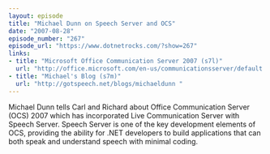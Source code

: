 ```yaml
---
layout: episode
title: "Michael Dunn on Speech Server and OCS"
date: "2007-08-28"
episode_number: "267"
episode_url: "https://www.dotnetrocks.com/?show=267"
links:
- title: "Microsoft Office Communication Server 2007 (s7l)"
  url: "http://office.microsoft.com/en-us/communicationsserver/default.aspx"
- title: "Michael's Blog (s7m)"
  url: "http://gotspeech.net/blogs/michaeldunn "
---
```


Michael Dunn tells Carl and Richard about Office Communication Server (OCS) 2007 which has incorporated Live Communication Server with Speech Server. Speech Server is one of the key development elements of OCS, providing the ability for .NET developers to build applications that can both speak and understand speech with minimal coding.
